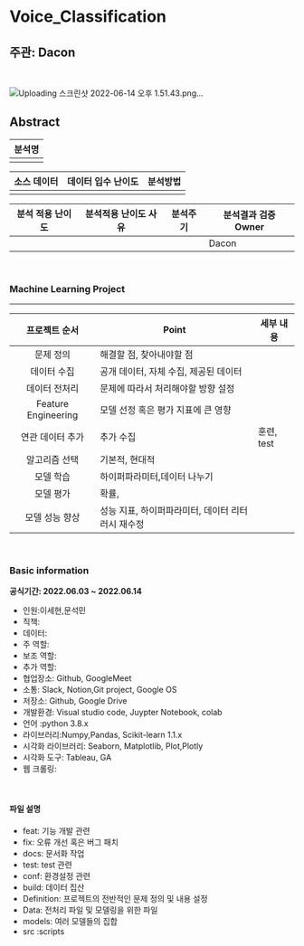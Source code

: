 
# Voice_Classification



## 주관: Dacon

<br>



![Uploading 스크린샷 2022-06-14 오후 1.51.43.png…]()

## Abstract

| 분석명 |  
|:-----:|
|  |

|  소스 데이터 |     데이터 입수 난이도    |      분석방법     |
|:------------------:| -----|:---------------:|
|| |   |

|  분석 적용 난이도  |     분석적용 난이도 사유    |      분석주기     | 분석결과 검증 Owner|
|:-----:| --------------------------------------- |:---------------:|----------------|
| |   |  | Dacon |



<br>

### Machine Learning Project 

---

|  프로젝트 순서 |     Point    | 세부 내용 |  
|:------------------:| -----|------|
|문제 정의|해결할 점, 찾아내야할 점 ||
|데이터 수집|공개 데이터, 자체 수집, 제공된 데이터 ||   
|데이터 전처리|문제에 따라서 처리해야할 방향 설정 |
|Feature Engineering|모델 선정 혹은 평가 지표에 큰 영향||
|연관 데이터 추가|추가 수집 | 훈련, test  |
|알고리즘 선택| 기본적, 현대적||   
|모델 학습|하이퍼파라미터,데이터 나누기 |   |
|모델 평가|확률,  | |
|모델 성능 향상|성능 지표, 하이퍼파라미터, 데이터 리터러시 재수정 |   |

<br>

### Basic information

**공식기간: 2022.06.03 ~ 2022.06.14**


- 인원:이세현,문석민
- 직책: 
- 데이터: 
- 주 역할:
- 보조 역할: 
- 추가 역할:
- 협업장소: Github, GoogleMeet
- 소통: Slack, Notion,Git project, Google OS
- 저장소: Github, Google Drive
- 개발환경: Visual studio code, Juypter Notebook, colab
- 언어 :python 3.8.x
- 라이브러리:Numpy,Pandas, Scikit-learn 1.1.x
- 시각화 라이브러리: Seaborn, Matplotlib, Plot,Plotly  
- 시각화 도구: Tableau, GA
- 웹 크롤링: 

<br>

#### 파일 설명

- feat: 기능 개발 관련
- fix: 오류 개선 혹은 버그 패치
- docs: 문서화 작업
- test: test 관련
- conf: 환경설정 관련
- build: 데이터 집산
- Definition: 프로젝트의 전반적인 문제 정의 및 내용 설정
- Data: 전처리 파일 및 모델링을 위한 파일
- models: 여러 모델들의 집합
- src :scripts

